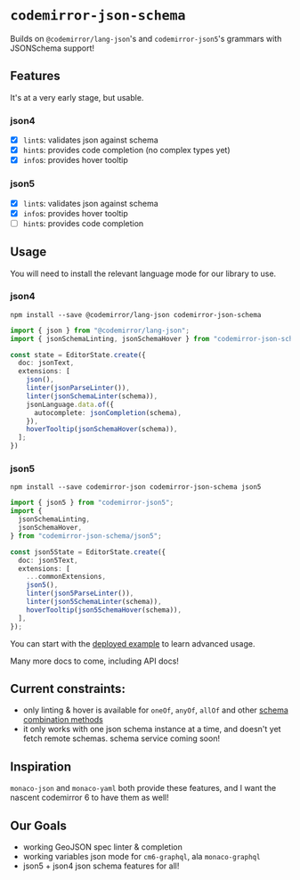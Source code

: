 # `codemirror-json-schema`

Builds on `@codemirror/lang-json`'s and `codemirror-json5`'s grammars with JSONSchema support!

## Features

It's at a very early stage, but usable.

### json4

- [x] `lint`s: validates json against schema
- [x] `hint`s: provides code completion (no complex types yet)
- [x] `info`s: provides hover tooltip

### json5

- [x] `lint`s: validates json against schema
- [x] `info`s: provides hover tooltip
- [ ] `hint`s: provides code completion

## Usage

You will need to install the relevant language mode for our library to use.

### json4

```
npm install --save @codemirror/lang-json codemirror-json-schema
```

```ts
import { json } from "@codemirror/lang-json";
import { jsonSchemaLinting, jsonSchemaHover } from "codemirror-json-schema";

const state = EditorState.create({
  doc: jsonText,
  extensions: [
    json(),
    linter(jsonParseLinter()),
    linter(jsonSchemaLinter(schema)),
    jsonLanguage.data.of({
      autocomplete: jsonCompletion(schema),
    }),
    hoverTooltip(jsonSchemaHover(schema)),
  ];
})
```

### json5

```
npm install --save codemirror-json codemirror-json-schema json5
```

```ts
import { json5 } from "codemirror-json5";
import {
  jsonSchemaLinting,
  jsonSchemaHover,
} from "codemirror-json-schema/json5";

const json5State = EditorState.create({
  doc: json5Text,
  extensions: [
    ...commonExtensions,
    json5(),
    linter(json5ParseLinter()),
    linter(json5SchemaLinter(schema)),
    hoverTooltip(json5SchemaHover(schema)),
  ],
});
```

You can start with the [deployed example](https://github.com/acao/cm6-json-schema/blob/main/dev/index.ts) to learn advanced usage. 

Many more docs to come, including API docs!

## Current constraints:

- only linting & hover is available for `oneOf`, `anyOf`, `allOf` and other [schema combination methods](https://json-schema.org/understanding-json-schema/reference/combining.html)
- it only works with one json schema instance at a time, and doesn't yet fetch remote schemas. schema service coming soon!

## Inspiration

`monaco-json` and `monaco-yaml` both provide these features, and I want the nascent codemirror 6 to have them as well!

## Our Goals

- working GeoJSON spec linter & completion
- working variables json mode for `cm6-graphql`, ala `monaco-graphql`
- json5 + json4 json schema features for all!
